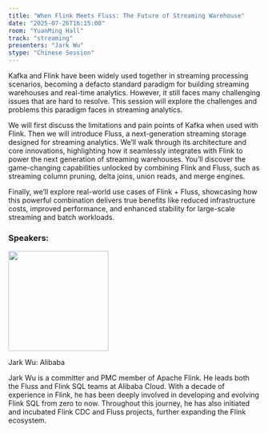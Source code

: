 ```yaml
---
title: "When Flink Meets Fluss: The Future of Streaming Warehouse"
date: "2025-07-26T16:15:00"
room: "YuanMing Hall"
track: "streaming"
presenters: "Jark Wu"
stype: "Chinese Session"
---
```


Kafka and Flink have been widely used together in streaming processing scenarios, becoming a defacto standard paradigm for building streaming warehouses and real-time analytics. However, it still faces many challenging issues that are hard to resolve. This session will explore the challenges and problems this paradigm faces in streaming analytics. 

We will first discuss the limitations and pain points of Kafka when used with Flink. Then we will introduce Fluss, a next-generation streaming storage designed for streaming analytics. We’ll walk through its architecture and core innovations, highlighting how it seamlessly integrates with Flink to power the next generation of streaming warehouses. You’ll discover the game-changing capabilities unlocked by combining Flink and Fluss, such as streaming column pruning, delta joins, union reads, and merge engines. 

Finally, we’ll explore real-world use cases of Flink + Fluss, showcasing how this powerful combination delivers true benefits like reduced infrastructure costs, improved performance, and enhanced stability for large-scale streaming and batch workloads.


### Speakers:


<img src="https://sessionize.com/image/19c7-400o400o1-b7b9ecef-9748-4e55-b53e-b20d108e3488.jpg" width="200" /><br/>

Jark Wu: Alibaba

Jark Wu is a committer and PMC member of Apache Flink. He leads both the Fluss and Flink SQL teams at Alibaba Cloud. With a decade of experience in Flink, he has been deeply involved in developing and evolving Flink SQL from zero to now. Throughout this journey, he has also initiated and incubated Flink CDC and Fluss projects, further expanding the Flink ecosystem.